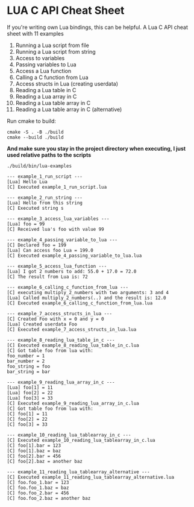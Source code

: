 # LUA C API Cheat Sheet

If you're writing own Lua bindings, this can be helpful. A Lua C API cheat sheet with 11 examples

1. Running a Lua script from file
2. Running a Lua script from string
3. Access to variables
4. Passing variables to Lua
5. Access a Lua function
6. Calling a C function from Lua
7. Access structs in Lua (creating userdata)
8. Reading a Lua table in C
9. Reading a Lua array in C
10. Reading a Lua table array in C 
11. Reading a Lua table array in C (alternative)

  
Run cmake to build:
````
cmake -S . -B ./build
cmake --build ./build
````

**And make sure you stay in the project directory when executing, I just used relative paths to the scripts**
````
./build/bin/lua-examples

--- example_1_run_script ---
[Lua] Hello Lua
[C] Executed example_1_run_script.lua

--- example_2_run_string ---
[Lua] Hello from this string
[C] Executed string s

--- example_3_access_lua_variables ---
[Lua] foo = 99
[C] Received lua's foo with value 99

--- example_4_passing_variable_to_lua ---
[C] Declared foo = 199
[Lua] Can access foo Lua = 199.0
[C] Executed example_4_passing_variable_to_lua.lua

--- example_5_access_lua_function ---
[Lua] I got 2 numbers to add: 55.0 + 17.0 = 72.0
[C] The result from Lua is: 72

--- example_6_calling_c_function_from_lua ---
[C] executing multiply_2_numbers with two arguments: 3 and 4
[Lua] Called multiply_2_numbers(..) and the result is: 12.0
[C] Executed example_6_calling_c_function_from_lua.lua

--- example_7_access_structs_in_lua ---
[C] Created Foo with x = 0 and y = 0
[Lua] Created userdata Foo
[C] Executed example_7_access_structs_in_lua.lua

--- example_8_reading_lua_table_in_c ---
[C] Executed example_8_reading_lua_table_in_c.lua
[C] Got table foo from lua with:
foo_number = 1
bar_number = 2
foo_string = foo
bar_string = bar

--- example_9_reading_lua_array_in_c ---
[Lua] foo[1] = 11
[Lua] foo[2] = 22
[Lua] foo[3] = 33
[C] Executed example_9_reading_lua_array_in_c.lua
[C] Got table foo from lua with:
[C] foo[1] = 11
[C] foo[2] = 22
[C] foo[3] = 33

--- example_10_reading_lua_tablearray_in_c ---
[C] Executed example_10_reading_lua_tablearray_in_c.lua
[C] foo[1].bar = 123
[C] foo[1].baz = baz
[C] foo[2].bar = 456
[C] foo[2].baz = another baz

--- example_11_reading_lua_tablearray_alternative ---
[C] Executed example_11_reading_lua_tablearray_alternative.lua
[C] foo.foo_1.bar = 123
[C] foo.foo_1.baz = baz
[C] foo.foo_2.bar = 456
[C] foo.foo_2.baz = another baz
````
